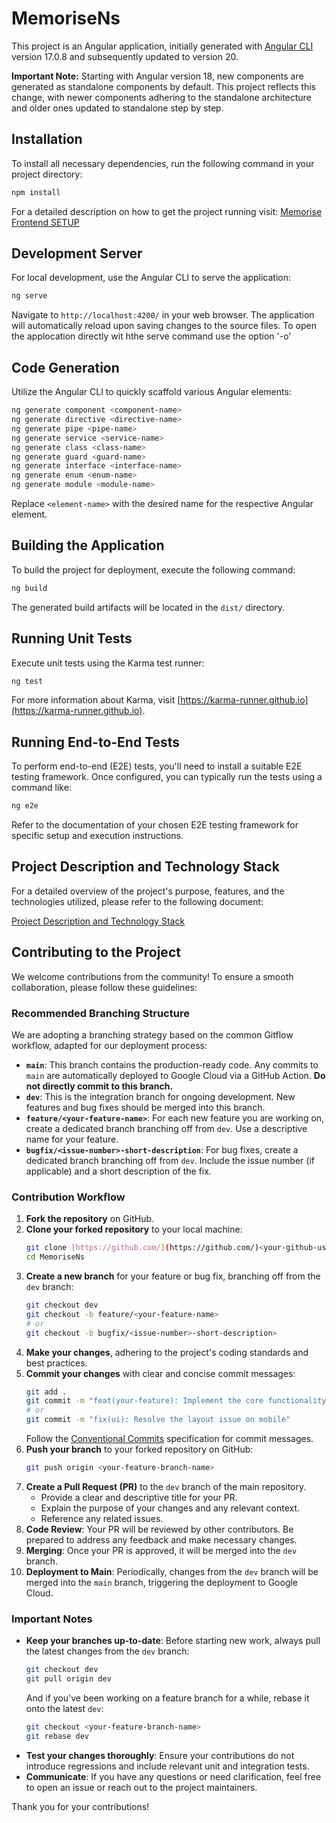 # MemoriseNs

This project is an Angular application, initially generated with [Angular CLI](https://github.com/angular/angular-cli) version 17.0.8 and subsequently updated to version 20.

**Important Note:** Starting with Angular version 18, new components are generated as standalone components by default. This project reflects this change, with newer components adhering to the standalone architecture and older ones updated to standalone step by step.

## Installation

To install all necessary dependencies, run the following command in your project directory:

```bash
npm install
```
For a detailed description on how to get the project running visit: [Memorise Frontend SETUP](https://github.com/fh2412/memorise-ns/blob/dev/SETUP.md)

## Development Server

For local development, use the Angular CLI to serve the application:

```bash
ng serve
```

Navigate to `http://localhost:4200/` in your web browser. The application will automatically reload upon saving changes to the source files. To open the applocation directly wit hthe serve command use the option '-o'

## Code Generation

Utilize the Angular CLI to quickly scaffold various Angular elements:

```bash
ng generate component <component-name>
ng generate directive <directive-name>
ng generate pipe <pipe-name>
ng generate service <service-name>
ng generate class <class-name>
ng generate guard <guard-name>
ng generate interface <interface-name>
ng generate enum <enum-name>
ng generate module <module-name>
```

Replace `<element-name>` with the desired name for the respective Angular element.

## Building the Application

To build the project for deployment, execute the following command:

```bash
ng build
```

The generated build artifacts will be located in the `dist/` directory.

## Running Unit Tests

Execute unit tests using the Karma test runner:

```bash
ng test
```

For more information about Karma, visit [https://karma-runner.github.io](https://karma-runner.github.io).

## Running End-to-End Tests

To perform end-to-end (E2E) tests, you'll need to install a suitable E2E testing framework. Once configured, you can typically run the tests using a command like:

```bash
ng e2e
```

Refer to the documentation of your chosen E2E testing framework for specific setup and execution instructions.

## Project Description and Technology Stack

For a detailed overview of the project's purpose, features, and the technologies utilized, please refer to the following document:

[Project Description and Technology Stack](https://docs.google.com/document/d/1vy7KSREsDJl_k5IybEkP4BqWAN-W7Gf5tUZFfNsggB8/edit?usp=sharing)


## Contributing to the Project

We welcome contributions from the community! To ensure a smooth collaboration, please follow these guidelines:

### Recommended Branching Structure

We are adopting a branching strategy based on the common Gitflow workflow, adapted for our deployment process:

* **`main`**: This branch contains the production-ready code. Any commits to `main` are automatically deployed to Google Cloud via a GitHub Action. **Do not directly commit to this branch.**
* **`dev`**: This is the integration branch for ongoing development. New features and bug fixes should be merged into this branch.
* **`feature/<your-feature-name>`**: For each new feature you are working on, create a dedicated branch branching off from `dev`. Use a descriptive name for your feature.
* **`bugfix/<issue-number>-short-description`**: For bug fixes, create a dedicated branch branching off from `dev`. Include the issue number (if applicable) and a short description of the fix.

### Contribution Workflow

1.  **Fork the repository** on GitHub.
2.  **Clone your forked repository** to your local machine:
    ```bash
    git clone [https://github.com/](https://github.com/)<your-github-username>/MemoriseNs.git
    cd MemoriseNs
    ```
3.  **Create a new branch** for your feature or bug fix, branching off from the `dev` branch:
    ```bash
    git checkout dev
    git checkout -b feature/<your-feature-name>
    # or
    git checkout -b bugfix/<issue-number>-short-description>
    ```
4.  **Make your changes**, adhering to the project's coding standards and best practices.
5.  **Commit your changes** with clear and concise commit messages:
    ```bash
    git add .
    git commit -m "feat(your-feature): Implement the core functionality"
    # or
    git commit -m "fix(ui): Resolve the layout issue on mobile"
    ```
    Follow the [Conventional Commits](https://www.conventionalcommits.org/en/v1.0.0/) specification for commit messages.
6.  **Push your branch** to your forked repository on GitHub:
    ```bash
    git push origin <your-feature-branch-name>
    ```
7.  **Create a Pull Request (PR)** to the `dev` branch of the main repository.
    * Provide a clear and descriptive title for your PR.
    * Explain the purpose of your changes and any relevant context.
    * Reference any related issues.
8.  **Code Review**: Your PR will be reviewed by other contributors. Be prepared to address any feedback and make necessary changes.
9.  **Merging**: Once your PR is approved, it will be merged into the `dev` branch.
10. **Deployment to Main**: Periodically, changes from the `dev` branch will be merged into the `main` branch, triggering the deployment to Google Cloud.

### Important Notes

* **Keep your branches up-to-date**: Before starting new work, always pull the latest changes from the `dev` branch:
    ```bash
    git checkout dev
    git pull origin dev
    ```
    And if you've been working on a feature branch for a while, rebase it onto the latest `dev`:
    ```bash
    git checkout <your-feature-branch-name>
    git rebase dev
    ```
* **Test your changes thoroughly**: Ensure your contributions do not introduce regressions and include relevant unit and integration tests.
* **Communicate**: If you have any questions or need clarification, feel free to open an issue or reach out to the project maintainers.

Thank you for your contributions!
```
